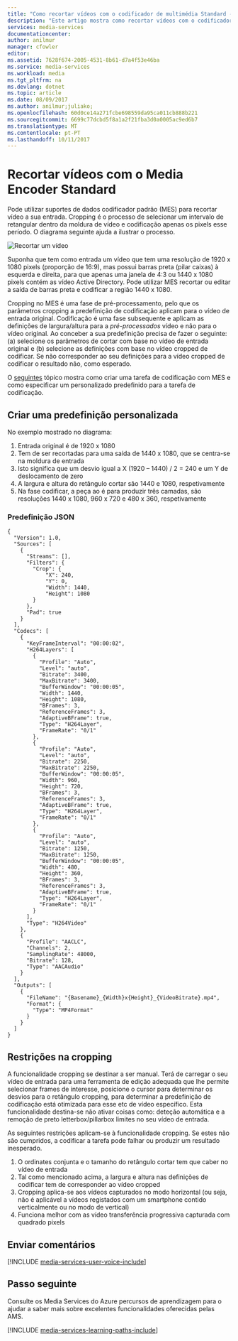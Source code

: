 ```yaml
---
title: "Como recortar vídeos com o codificador de multimédia Standard - Azure | Microsoft Docs"
description: "Este artigo mostra como recortar vídeos com o codificador de multimédia Standard."
services: media-services
documentationcenter: 
author: anilmur
manager: cfowler
editor: 
ms.assetid: 7628f674-2005-4531-8b61-d7a4f53e46ba
ms.service: media-services
ms.workload: media
ms.tgt_pltfrm: na
ms.devlang: dotnet
ms.topic: article
ms.date: 08/09/2017
ms.author: anilmur;juliako;
ms.openlocfilehash: 60d0ce14a271fcbe698559da95ca011cb888b221
ms.sourcegitcommit: 6699c77dcbd5f8a1a2f21fba3d0a0005ac9ed6b7
ms.translationtype: MT
ms.contentlocale: pt-PT
ms.lasthandoff: 10/11/2017
---
```

# <a name="crop-videos-with-media-encoder-standard"></a>Recortar vídeos com o Media Encoder Standard
Pode utilizar suportes de dados codificador padrão (MES) para recortar vídeo a sua entrada. Cropping é o processo de selecionar um intervalo de retangular dentro da moldura de vídeo e codificação apenas os pixels esse período. O diagrama seguinte ajuda a ilustrar o processo.

![Recortar um vídeo](./media/media-services-crop-video/media-services-crop-video01.png)

Suponha que tem como entrada um vídeo que tem uma resolução de 1920 x 1080 pixels (proporção de 16:9), mas possui barras preta (pilar caixas) à esquerda e direita, para que apenas uma janela de 4:3 ou 1440 x 1080 pixels contém as vídeo Active Directory. Pode utilizar MES recortar ou editar a saída de barras preta e codificar a região 1440 x 1080.

Cropping no MES é uma fase de pré-processamento, pelo que os parâmetros cropping a predefinição de codificação aplicam para o vídeo de entrada original. Codificação é uma fase subsequente e aplicam as definições de largura/altura para a *pré-processados* vídeo e não para o vídeo original. Ao conceber a sua predefinição precisa de fazer o seguinte: (a) selecione os parâmetros de cortar com base no vídeo de entrada original e (b) selecione as definições com base no vídeo cropped de codificar. Se não corresponder ao seu definições para a vídeo cropped de codificar o resultado não, como esperado.

O [seguintes](media-services-custom-mes-presets-with-dotnet.md#encoding_with_dotnet) tópico mostra como criar uma tarefa de codificação com MES e como especificar um personalizado predefinido para a tarefa de codificação. 

## <a name="creating-a-custom-preset"></a>Criar uma predefinição personalizada
No exemplo mostrado no diagrama:

1. Entrada original é de 1920 x 1080
2. Tem de ser recortadas para uma saída de 1440 x 1080, que se centra-se na moldura de entrada
3. Isto significa que um desvio igual a X (1920 – 1440) / 2 = 240 e um Y de deslocamento de zero
4. A largura e altura do retângulo cortar são 1440 e 1080, respetivamente
5. Na fase codificar, a peça ao é para produzir três camadas, são resoluções 1440 x 1080, 960 x 720 e 480 x 360, respetivamente

### <a name="json-preset"></a>Predefinição JSON
    {
      "Version": 1.0,
      "Sources": [
        {
          "Streams": [],
          "Filters": {
            "Crop": {
                "X": 240,
                "Y": 0,
                "Width": 1440,
                "Height": 1080
            }
          },
          "Pad": true
        }
      ],
      "Codecs": [
        {
          "KeyFrameInterval": "00:00:02",
          "H264Layers": [
            {
              "Profile": "Auto",
              "Level": "auto",
              "Bitrate": 3400,
              "MaxBitrate": 3400,
              "BufferWindow": "00:00:05",
              "Width": 1440,
              "Height": 1080,
              "BFrames": 3,
              "ReferenceFrames": 3,
              "AdaptiveBFrame": true,
              "Type": "H264Layer",
              "FrameRate": "0/1"
            },
            {
              "Profile": "Auto",
              "Level": "auto",
              "Bitrate": 2250,
              "MaxBitrate": 2250,
              "BufferWindow": "00:00:05",
              "Width": 960,
              "Height": 720,
              "BFrames": 3,
              "ReferenceFrames": 3,
              "AdaptiveBFrame": true,
              "Type": "H264Layer",
              "FrameRate": "0/1"
            },
            {
              "Profile": "Auto",
              "Level": "auto",
              "Bitrate": 1250,
              "MaxBitrate": 1250,
              "BufferWindow": "00:00:05",
              "Width": 480,
              "Height": 360,
              "BFrames": 3,
              "ReferenceFrames": 3,
              "AdaptiveBFrame": true,
              "Type": "H264Layer",
              "FrameRate": "0/1"
            }
          ],
          "Type": "H264Video"
        },
        {
          "Profile": "AACLC",
          "Channels": 2,
          "SamplingRate": 48000,
          "Bitrate": 128,
          "Type": "AACAudio"
        }
      ],
      "Outputs": [
        {
          "FileName": "{Basename}_{Width}x{Height}_{VideoBitrate}.mp4",
          "Format": {
            "Type": "MP4Format"
          }
        }
      ]
    }


## <a name="restrictions-on-cropping"></a>Restrições na cropping
A funcionalidade cropping se destinar a ser manual. Terá de carregar o seu vídeo de entrada para uma ferramenta de edição adequada que lhe permite selecionar frames de interesse, posicione o cursor para determinar os desvios para o retângulo cropping, para determinar a predefinição de codificação está otimizada para esse etc de vídeo específico. Esta funcionalidade destina-se não ativar coisas como: deteção automática e a remoção de preto letterbox/pillarbox limites no seu vídeo de entrada.

As seguintes restrições aplicam-se à funcionalidade cropping. Se estes não são cumpridos, a codificar a tarefa pode falhar ou produzir um resultado inesperado.

1. O ordinates conjunta e o tamanho do retângulo cortar tem que caber no vídeo de entrada
2. Tal como mencionado acima, a largura e altura nas definições de codificar tem de corresponder ao vídeo cropped
3. Cropping aplica-se aos vídeos capturados no modo horizontal (ou seja, não é aplicável a vídeos registados com um smartphone contido verticalmente ou no modo de vertical)
4. Funciona melhor com as vídeo transferência progressiva capturada com quadrado pixels

## <a name="provide-feedback"></a>Enviar comentários
[!INCLUDE [media-services-user-voice-include](../../includes/media-services-user-voice-include.md)]

## <a name="next-step"></a>Passo seguinte
Consulte os Media Services do Azure percursos de aprendizagem para o ajudar a saber mais sobre excelentes funcionalidades oferecidas pelas AMS.  

[!INCLUDE [media-services-learning-paths-include](../../includes/media-services-learning-paths-include.md)]
